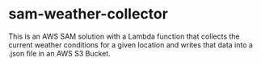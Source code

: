 # sam-weather-collector
This is an AWS SAM solution with a Lambda function that collects the current weather conditions for a given location and writes that data into a .json file in an AWS S3 Bucket.
